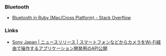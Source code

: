 ### Bluetooth

- [Bluetooth in Ruby (Mac/Cross Platform) - Stack Overflow](http://stackoverflow.com/questions/1662915/bluetooth-in-ruby-mac-cross-platform)

### Links

- [Sony Japan | ニュースリリース | スマートフォンなどからカメラをWi-Fi経由で操作するアプリケーション開発用のAPI公開](http://www.sony.co.jp/SonyInfo/News/Press/201309/13-109/index.html)
